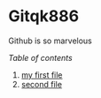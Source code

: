 # Gitqk886
Github is so marvelous

*Table of contents*

1. [my first file](file1.md)
1. [second file](file2.md)


